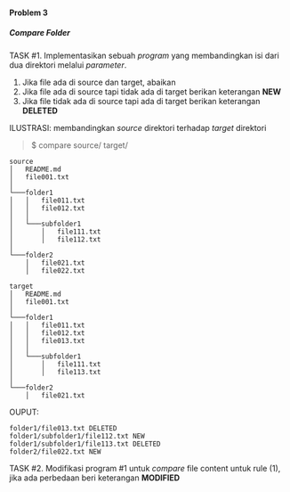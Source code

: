 #### Problem 3
##### Compare Folder

TASK #1. Implementasikan sebuah *program* yang membandingkan isi dari dua direktori melalui *parameter*. 
1. Jika file ada di source dan target, abaikan
2. Jika file ada di source tapi tidak ada di target berikan keterangan **NEW**
3. Jika file tidak ada di source tapi ada di target berikan keterangan **DELETED**

ILUSTRASI: membandingkan *source* direktori terhadap *target* direktori
> $ compare source/ target/

```
source
│   README.md               
│   file001.txt    
│
└───folder1
│   │   file011.txt
│   │   file012.txt
│   │
│   └───subfolder1
│       │   file111.txt
│       │   file112.txt       
│   
└───folder2
    │   file021.txt
    │   file022.txt
```

```
target
│   README.md
│   file001.txt    
│
└───folder1
│   │   file011.txt
│   │   file012.txt
│   │   file013.txt
│   │
│   └───subfolder1
│       │   file111.txt
│       │   file113.txt       
│   
└───folder2
    │   file021.txt
```

OUPUT:
```
folder1/file013.txt DELETED
folder1/subfolder1/file112.txt NEW
folder1/subfolder1/file113.txt DELETED
folder2/file022.txt NEW

```

TASK #2. Modifikasi program #1 untuk *compare* file content untuk rule (1), jika ada perbedaan beri keterangan **MODIFIED** 